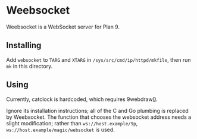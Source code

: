 # Weebsocket

Weebsocket is a WebSocket server for Plan 9.

## Installing

Add `websocket` to `TARG` and `XTARG` in
`/sys/src/cmd/ip/httpd/mkfile`, then run `mk` in this directory.

## Using

Currently, catclock is hardcoded, which requires 9webdraw[0].

Ignore its installation instructions; all of the C and Go plumbing is
replaced by Weebsocket.  The function that chooses the websocket
address needs a slight modification; rather than
`ws://host.example/9p`, `ws://host.example/magic/websocket` is used.

[0]:
https://bitbucket.org/dhoskin/9webdraw/
